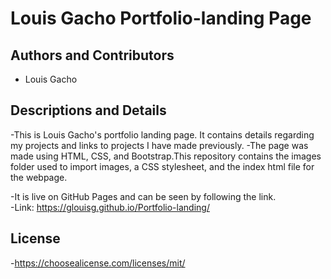 # Louis Gacho Portfolio-landing Page
## Authors and Contributors
- Louis Gacho
## Descriptions and Details
-This is Louis Gacho's portfolio landing page. It contains details regarding my projects and links to projects I have made previously.
-The page was made using HTML, CSS, and Bootstrap.This repository contains the images folder used to import images, a CSS stylesheet, and the index html file for the webpage.  

-It is live on GitHub Pages and can be seen by following the link.  
-Link: https://glouisg.github.io/Portfolio-landing/
## License
-https://choosealicense.com/licenses/mit/


